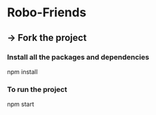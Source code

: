 # Robo-Friends

## -> Fork the project

### Install all the packages and dependencies
npm install

### To run the project
npm start

